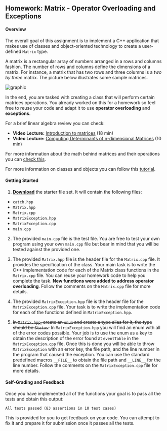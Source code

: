 ## Homework: Matrix - Operator Overloading and Exceptions

#### Overview
The overall goal of this assignment is to implement a C++ application that makes use of classes and object-oriented technology to create a user-defined `Matrix` type.

A matrix is a rectangular array of numbers arranged in a rows and columns fashion. The number of rows and columns define the dimensions of a matrix. For instance, a matrix that has two rows and three columns is a *two by three* matrix. The picture below illustrates some sample matrices.

![graphic](https://github.com/xaviermerino/ECE2551-SoftHardDesign/blob/master/Homework-2/matrices.png?raw=true)

In the end, you are tasked with creating a class that will perform certain matrices operations. You already worked on this for a homework so feel free to reuse your code and adapt it to use **operator overloading** and **exceptions**.

For a brief linear algebra review you can check:
* **Video Lecture:** [Introduction to matrices](https://youtu.be/GguVxHgTv0s) (18 min)
* **Video Lecture:** [Computing Determinants of n-dimensional Matrices](https://youtu.be/nbHdSaQu8BI) (10 min)

For more information about the math behind matrices and their operations you can [check this](https://www.khanacademy.org/math/precalculus/precalc-matrices).

For more information on classes and objects you can follow this [tutorial](https://github.com/xaviermerino/ECE2551-SoftHardDesign/blob/master/Homework-2/tutorial-classes-objects.pdf?raw=true).

#### Getting Started

1. **[Download](https://github.com/xaviermerino/ECE2551-SoftHardDesign/blob/master/Lab-Matrix/starter.zip?raw=true)** the starter file set. It will contain the following files:
  * `catch.hpp`
  * `Matrix.hpp`
  * `Matrix.cpp`
  * `MatrixException.hpp`
  * `MatrixException.cpp`
  * `main.cpp`

2. The provided `main.cpp` file is the test file. You are free to test your own program using your own `main.cpp` file but bear in mind that you will be tested against the provided one.

3. The provided `Matrix.hpp` file is the header file for the `Matrix.cpp` file. It provides the specification of the class. Your main task is to write the C++ implementation code for each of the Matrix class functions in the `Matrix.cpp` file. You can reuse your homework code to help you complete the task. **New functions were added to address operator overloading**. Follow the comments on the `Matrix.cpp` file for more details.

3. The provided `MatrixException.hpp` file is the header file for the `MatrixException.cpp` file. Your task is to write the implementation code for each of the functions defined in `MatrixException.hpp`.  

5. ~~In `Matrix.hpp`, create an `enum` and create a type alias for it, the type should be `Status`.~~ In `MatrixException.hpp` you will find an enum with all of the error codes possible. Your job is to use the enum as a key to obtain the description of the error found at `eventTable` in the  `MatrixException.cpp` file. Once this is done you will be able to throw `MatrixException` with an error key, the file path, and the line number in the program that caused the exception. You can use the standard predefined macros `__FILE__` to obtain the file path and `__LINE__` for the line number. Follow the comments on the `MatrixException.cpp` file for more details.


#### Self-Grading and Feedback
Once you have implemented all of the functions your goal is to pass all the tests and obtain this output:

```
All tests passed (83 assertions in 10 test cases)
```

This is provided for you to get feedback on your code. You can attempt to fix it and prepare it for submission once it passes all the tests.
